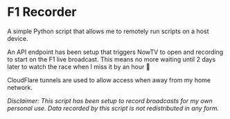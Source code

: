 # F1 Recorder

A simple Python script that allows me to remotely run scripts on a host device. 

An API endpoint has been setup that triggers NowTV to open and recording to start on the F1 live broadcast. This means no more waiting until 2 days later to watch the race when I miss it by an hour 🚀

CloudFlare tunnels are used to allow access when away from my home network.

_Disclaimer: This script has been setup to record broadcasts for my own personal use. Data recorded by this script is not redistributed in any form._
